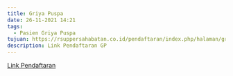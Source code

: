 ```yaml
---
title: Griya Puspa
date: 26-11-2021 14:21
tags:
  - Pasien Griya Puspa
tujuan: https://rsuppersahabatan.co.id/pendaftaran/index.php/halaman/griya_puspa
description: Link Pendaftaran GP
---
```

[Link Pendaftaran](https://www.rsuppersahabatan.co.id/pendaftaran/index.php/halaman/page_lain)
